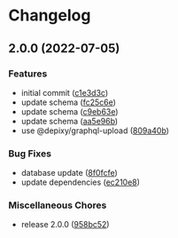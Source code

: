 # Changelog

## 2.0.0 (2022-07-05)


### Features

* initial commit ([c1e3d3c](https://github.com/depixy/graphql-user/commit/c1e3d3cec58285151bfb875a063e1690b6322b4a))
* update schema ([fc25c6e](https://github.com/depixy/graphql-user/commit/fc25c6e959abbb4083896044c17904c1738065e3))
* update schema ([c9eb63e](https://github.com/depixy/graphql-user/commit/c9eb63ee9a83c919a36c26ede2da693ec2079eb9))
* update schema ([aa5e96b](https://github.com/depixy/graphql-user/commit/aa5e96b16de39b9d5c31e3797b306ed8cf332c97))
* use @depixy/graphql-upload ([809a40b](https://github.com/depixy/graphql-user/commit/809a40ba70ad7b56dfd55f2de02aab59babd075a))


### Bug Fixes

* database update ([8f0fcfe](https://github.com/depixy/graphql-user/commit/8f0fcfe8cf1c97fd37d638b37acde84974760e58))
* update dependencies ([ec210e8](https://github.com/depixy/graphql-user/commit/ec210e85e5a582d73c2a0013af29687472f7a44c))


### Miscellaneous Chores

* release 2.0.0 ([958bc52](https://github.com/depixy/graphql-user/commit/958bc52044d2c48f2d865802789a0456013e0078))
